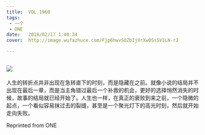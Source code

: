 ```yaml
---
title:	VOL.1960
tags:
 - 一个
 - ONE
date:	2018/02/17 1:40:34
cover:	http://image.wufazhuce.com/Fjp6hwvSOZbIjVrXw0SsSV1LN-rJ

---
```

![](http://image.wufazhuce.com/Fjp6hwvSOZbIjVrXw0SsSV1LN-rJ)
---

人生的转折点并非出现在急转直下的时刻，而是隐藏在之前。就像小说的结局并不出现在最后一章，而是当主角错过最后一个补救的机会，更好的选择悄然消失的时候，故事的结局就已经开始了。人生也一样，在真正的衰败到来之前，一个隐微的起点，一个看似容易抹过去的裂缝，甚至是一个聚光灯下的高光时刻，然后就开始走向失败。
 
Reprinted from ONE
